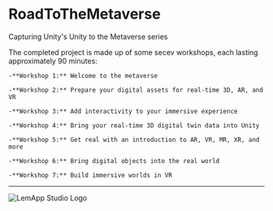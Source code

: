 # RoadToTheMetaverse
Capturing Unity's Unity to the Metaverse series


   The completed project is made up of some secev workshops, each lasting approximately 90 minutes:
   
    -**Workshop 1:** Welcome to the metaverse
    
    -**Workshop 2:** Prepare your digital assets for real-time 3D, AR, and VR
    
    -**Workshop 3:** Add interactivity to your immersive experience
    
    -**Workshop 4:** Bring your real-time 3D digital twin data into Unity
    
    -**Workshop 5:** Get real with an introduction to AR, VR, MR, XR, and more
    
    -**Workshop 6:** Bring digital objects into the real world
    
    -**Workshop 7:** Build immersive worlds in VR
---


![LemApp Studio Logo](http://www.lemapperson.name/wp-content/uploads/2021/10/LemAppStudio_black_sm.png "LemApp Studio Logo")
